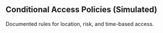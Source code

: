 ## Conditional Access Policies (Simulated)

Documented rules for location, risk, and time-based access.